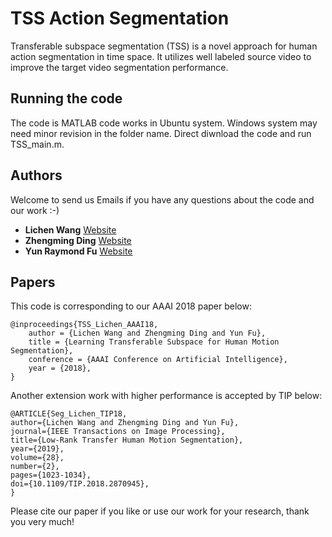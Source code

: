 # TSS Action Segmentation
Transferable subspace segmentation (TSS) is a novel approach for human action segmentation in time space. It utilizes well labeled source video to improve the target video segmentation performance.

## Running the code
The code is MATLAB code works in Ubuntu system. Windows system may need minor revision in the folder name. Direct diwnload the code and run TSS_main.m.

## Authors
Welcome to send us Emails if you have any questions about the code and our work :-)
* **Lichen Wang** [Website](https://sites.google.com/site/lichenwang123/)
* **Zhengming Ding** [Website](http://allanding.net/)
* **Yun Raymond Fu** [Website](http://www1.ece.neu.edu/~yunfu/)

## Papers
This code is corresponding to our AAAI 2018 paper below:
```
@inproceedings{TSS_Lichen_AAAI18,
	author = {Lichen Wang and Zhengming Ding and Yun Fu},
	title = {Learning Transferable Subspace for Human Motion Segmentation},
	conference = {AAAI Conference on Artificial Intelligence},
	year = {2018},
}
```
Another extension work with higher performance is accepted by TIP below:
```
@ARTICLE{Seg_Lichen_TIP18, 
author={Lichen Wang and Zhengming Ding and Yun Fu}, 
journal={IEEE Transactions on Image Processing}, 
title={Low-Rank Transfer Human Motion Segmentation}, 
year={2019}, 
volume={28}, 
number={2}, 
pages={1023-1034},
doi={10.1109/TIP.2018.2870945},
}
```
Please cite our paper if you like or use our work for your research, thank you very much!
